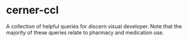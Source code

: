 # cerner-ccl
A collection of helpful queries for discern visual developer.  Note that  the majority of these queries relate to pharmacy and medication use.
